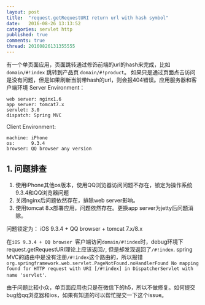 ```yaml
---
layout: post
title:  "request.getRequestURI return url with hash symbol"
date:   2016-08-26 13:13:52
categories: servlet http
published: true
comments: true
thread: 20160826131355555
---
```

有一个单页面应用，页面跳转通过修饰前端的url的hash来完成，比如`domain/#!index` 跳转到产品页 `domain/#!product`。
如果只是通过页面点击访问是没有问题，但是如果刷新当前带hash的url，则会报404错误。应用服务器和客户端环境
Server Environment：
```
web server: nginx1.6
app server: tomcat7.x
servlet: 3.0
dispatch: Spring MVC
```

Client Environment:
```
machine: iPhone
os:      9.3.4
browser: QQ browser any version
```

## 1. 问题排查
1. 使用iPhone其他os版本，使用QQ浏览器访问问题不存在，锁定为操作系统9.3.4和QQ浏览器问题
2. 关闭nginx后问题依然存在，排除web server影响。
3. 使用tomcat 8.x部署应用，问题依然存在。更换app server为jetty后问题消除。

问题锁定为：  iOS 9.3.4 + QQ browser + tomcat 7.x/8.x

在`iOS 9.3.4 + QQ browser `客户端访问`domain/#!index`时，debug环境下request.getRequestURI理论上应该返回`/`, 但是却发现返回了`/#!index`. spring MVC的路由中是没有注册`/#!index`这个路由的，所以报错`org.springframework.web.servlet.PageNotFound.noHandlerFound No mapping found for HTTP request with URI [/#!index] in DispatcherServlet with name 'servlet'`.

由于问题比较小众，单页面应用也只是在微信下的h5，所以不做修复。如何提交bug给qq浏览器和ios，如果有知道的可以帮忙提交一下这个issue。
